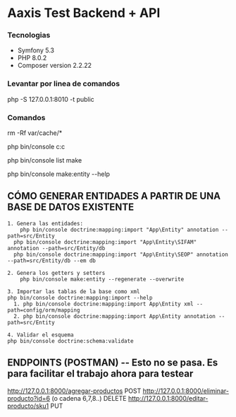 # Aaxis Test Backend + API

### Tecnologias

- Symfony 5.3
- PHP 8.0.2
- Composer version 2.2.22


### Levantar por linea de comandos

php -S 127.0.0.1:8010 -t public


### Comandos

rm -Rf var/cache/*

php bin/console c:c

php bin/console list make

php bin/console make:entity --help



## CÓMO GENERAR ENTIDADES A PARTIR DE UNA BASE DE DATOS EXISTENTE

    1. Genera las entidades:
	    php bin/console doctrine:mapping:import "App\Entity" annotation --path=src/Entity
      php bin/console doctrine:mapping:import "App\Entity\SIFAM" annotation --path=src/Entity/db
      php bin/console doctrine:mapping:import "App\Entity\SEOP" annotation --path=src/Entity/db --em db
    
    2. Genera los getters y setters
        php bin/console make:entity --regenerate --overwrite

    3. Importar las tablas de la base como xml
    php bin/console doctrine:mapping:import --help
      1. php bin/console doctrine:mapping:import App\Entity xml --path=config/orm/mapping
      2. php bin/console doctrine:mapping:import App\Entity annotation --path=src/Entity

    4. Validar el esquema
    php bin/console doctrine:schema:validate


## ENDPOINTS (POSTMAN) -- Esto no se pasa. Es para facilitar el trabajo ahora para testear
http://127.0.0.1:8000/agregar-productos  POST
http://127.0.0.1:8000/eliminar-producto?id=6 (o cadena 6,7,8..) DELETE
http://127.0.0.1:8000/editar-producto/sku1 PUT
